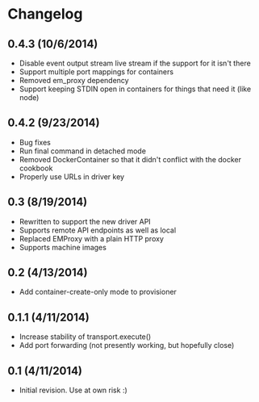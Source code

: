 # Changelog

## 0.4.3 (10/6/2014)

* Disable event output stream live stream if the support for it isn't there
* Support multiple port mappings for containers
* Removed em_proxy dependency 
* Support keeping STDIN open in containers for things that need it (like node)

## 0.4.2 (9/23/2014)

- Bug fixes
- Run final command in detached mode
- Removed DockerContainer so that it didn't conflict with the docker cookbook
- Properly use URLs in driver key


## 0.3 (8/19/2014)

- Rewritten to support the new driver API
- Supports remote API endpoints as well as local 
- Replaced EMProxy with a plain HTTP proxy 
- Supports machine images

## 0.2 (4/13/2014)

- Add container-create-only mode to provisioner

## 0.1.1 (4/11/2014)

- Increase stability of transport.execute()
- Add port forwarding (not presently working, but hopefully close)

## 0.1 (4/11/2014)

- Initial revision.  Use at own risk :)
